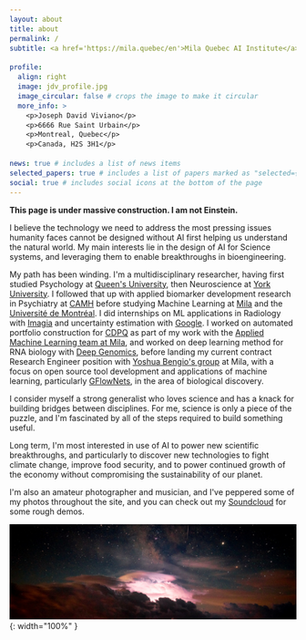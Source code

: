 ```yaml
---
layout: about
title: about
permalink: /
subtitle: <a href='https://mila.quebec/en'>Mila Quebec AI Institute</a>. Humanistic technology bretheren.

profile:
  align: right
  image: jdv_profile.jpg
  image_circular: false # crops the image to make it circular
  more_info: >
    <p>Joseph David Viviano</p>
    <p>6666 Rue Saint Urbain</p>
    <p>Montreal, Quebec</p>
    <p>Canada, H2S 3H1</p>

news: true # includes a list of news items
selected_papers: true # includes a list of papers marked as "selected={true}"
social: true # includes social icons at the bottom of the page
---
```


**This page is under massive construction. I am not Einstein.**

I believe the technology we need to address the most pressing issues humanity faces cannot be designed without AI first helping us understand the natural world. My main interests lie in the design of AI for Science systems, and leveraging them to enable breakthroughs in bioengineering.

My path has been winding. I'm a multidisciplinary researcher, having first studied Psychology at [Queen's University](https://www.queensu.ca/psychology/), then Neuroscience at [York University](https://mri.info.yorku.ca/). I followed that up with applied biomarker development research in Psychiatry at [CAMH](https://www.camh.ca/en/science-and-research) before studying Machine Learning at [Mila](https://mila.quebec/en) and the [Université de Montréal](https://diro.umontreal.ca/accueil/). I did internships on ML applications in Radiology with [Imagia](https://betakit.com/cancer-focused-imagia-canexia-health-files-for-bankruptcy-18-months-after-merger/) and uncertainty estimation with [Google](https://techcrunch.com/2012/05/31/google-calls-its-smart-ad-relevance-system-smart-ass-yes-seriously/). I worked on automated portfolio construction for [CDPQ](https://www.cdpq.com/en) as part of my work with the [Applied Machine Learning team at Mila](https://mila.quebec/en/industry/industry-services), and worked on deep learning method for RNA biology with [Deep Genomics](https://www.deepgenomics.com/), before landing my current contract Research Engineer position with [Yoshua Bengio's group](https://yoshuabengio.org/) at Mila, with a focus on open source tool development and applications of machine learning, particularly [GFlowNets](https://www.gflownet.org/), in the area of biological discovery.

I consider myself a strong generalist who loves science and has a knack for building bridges between disciplines. For me, science is only a piece of the puzzle, and I'm fascinated by all of the steps required to build something useful.

Long term, I'm most interested in use of AI to power new scientific breakthroughs, and particularly to discover new technologies to fight climate change, improve food security, and to power continued growth of the economy without compromising the sustainability of our planet.

I'm also an amateur photographer and musician, and I've peppered some of my photos throughout the site, and you can check out my [Soundcloud](https://soundcloud.com/modecollapse) for some rough demos.

![A Thunderstorm at Pic du Midi de Bigorre](assets/img/blog-cover-sat.jpg){: width="100%" }

<!-- Write your biography here. Tell the world about yourself. Link to your favorite [subreddit](http://reddit.com). You can put a picture in, too. The code is already in, just name your picture `prof_pic.jpg` and put it in the `img/` folder.

Put your address / P.O. box / other info right below your picture. You can also disable any these elements by editing `profile` property of the YAML header of your `_pages/about.md`. Edit `_bibliography/papers.bib` and Jekyll will render your [publications page](/al-folio/publications/) automatically.

Link to your social media connections, too. This theme is set up to use [Font Awesome icons](https://fontawesome.com/) and [Academicons](https://jpswalsh.github.io/academicons/), like the ones below. Add your Facebook, Twitter, LinkedIn, Google Scholar, or just disable all of them. -->
